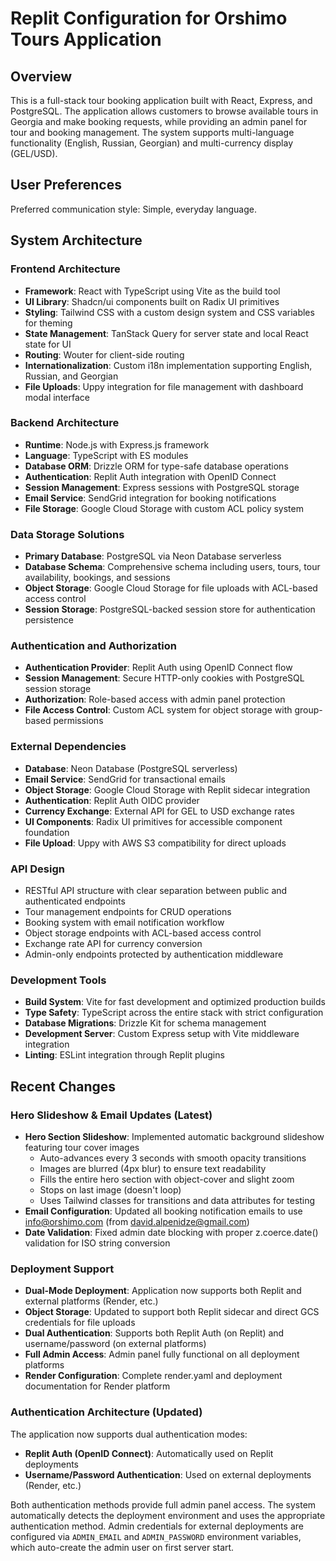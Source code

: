 # Replit Configuration for Orshimo Tours Application

## Overview

This is a full-stack tour booking application built with React, Express, and PostgreSQL. The application allows customers to browse available tours in Georgia and make booking requests, while providing an admin panel for tour and booking management. The system supports multi-language functionality (English, Russian, Georgian) and multi-currency display (GEL/USD).

## User Preferences

Preferred communication style: Simple, everyday language.

## System Architecture

### Frontend Architecture
- **Framework**: React with TypeScript using Vite as the build tool
- **UI Library**: Shadcn/ui components built on Radix UI primitives
- **Styling**: Tailwind CSS with a custom design system and CSS variables for theming
- **State Management**: TanStack Query for server state and local React state for UI
- **Routing**: Wouter for client-side routing
- **Internationalization**: Custom i18n implementation supporting English, Russian, and Georgian
- **File Uploads**: Uppy integration for file management with dashboard modal interface

### Backend Architecture
- **Runtime**: Node.js with Express.js framework
- **Language**: TypeScript with ES modules
- **Database ORM**: Drizzle ORM for type-safe database operations
- **Authentication**: Replit Auth integration with OpenID Connect
- **Session Management**: Express sessions with PostgreSQL storage
- **Email Service**: SendGrid integration for booking notifications
- **File Storage**: Google Cloud Storage with custom ACL policy system

### Data Storage Solutions
- **Primary Database**: PostgreSQL via Neon Database serverless
- **Database Schema**: Comprehensive schema including users, tours, tour availability, bookings, and sessions
- **Object Storage**: Google Cloud Storage for file uploads with ACL-based access control
- **Session Storage**: PostgreSQL-backed session store for authentication persistence

### Authentication and Authorization
- **Authentication Provider**: Replit Auth using OpenID Connect flow
- **Session Management**: Secure HTTP-only cookies with PostgreSQL session storage
- **Authorization**: Role-based access with admin panel protection
- **File Access Control**: Custom ACL system for object storage with group-based permissions

### External Dependencies
- **Database**: Neon Database (PostgreSQL serverless)
- **Email Service**: SendGrid for transactional emails
- **Object Storage**: Google Cloud Storage with Replit sidecar integration
- **Authentication**: Replit Auth OIDC provider
- **Currency Exchange**: External API for GEL to USD exchange rates
- **UI Components**: Radix UI primitives for accessible component foundation
- **File Upload**: Uppy with AWS S3 compatibility for direct uploads

### API Design
- RESTful API structure with clear separation between public and authenticated endpoints
- Tour management endpoints for CRUD operations
- Booking system with email notification workflow
- Object storage endpoints with ACL-based access control
- Exchange rate API for currency conversion
- Admin-only endpoints protected by authentication middleware

### Development Tools
- **Build System**: Vite for fast development and optimized production builds
- **Type Safety**: TypeScript across the entire stack with strict configuration
- **Database Migrations**: Drizzle Kit for schema management
- **Development Server**: Custom Express setup with Vite middleware integration
- **Linting**: ESLint integration through Replit plugins

## Recent Changes

### Hero Slideshow & Email Updates (Latest)
- **Hero Section Slideshow**: Implemented automatic background slideshow featuring tour cover images
  - Auto-advances every 3 seconds with smooth opacity transitions
  - Images are blurred (4px blur) to ensure text readability
  - Fills the entire hero section with object-cover and slight zoom
  - Stops on last image (doesn't loop)
  - Uses Tailwind classes for transitions and data attributes for testing
- **Email Configuration**: Updated all booking notification emails to use info@orshimo.com (from david.alpenidze@gmail.com)
- **Date Validation**: Fixed admin date blocking with proper z.coerce.date() validation for ISO string conversion

### Deployment Support
- **Dual-Mode Deployment**: Application now supports both Replit and external platforms (Render, etc.)
- **Object Storage**: Updated to support both Replit sidecar and direct GCS credentials for file uploads
- **Dual Authentication**: Supports both Replit Auth (on Replit) and username/password (on external platforms)
- **Full Admin Access**: Admin panel fully functional on all deployment platforms
- **Render Configuration**: Complete render.yaml and deployment documentation for Render platform

### Authentication Architecture (Updated)
The application now supports dual authentication modes:
- **Replit Auth (OpenID Connect)**: Automatically used on Replit deployments
- **Username/Password Authentication**: Used on external deployments (Render, etc.)

Both authentication methods provide full admin panel access. The system automatically detects the deployment environment and uses the appropriate authentication method. Admin credentials for external deployments are configured via `ADMIN_EMAIL` and `ADMIN_PASSWORD` environment variables, which auto-create the admin user on first server start.